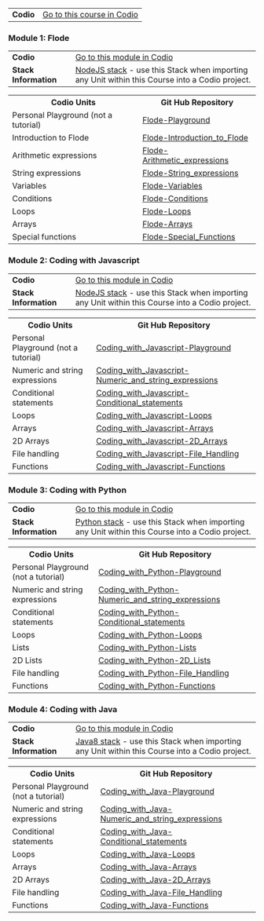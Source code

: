 <p><table style="width:100%">
   <tr>
    <td><strong>Codio</strong></td>
    <td><a href="https://codio.com/home/courses/55e447c320efa43e63fb9939/?tab=modules">Go to this course in Codio</a></td> 
   </tr></p>

<p><table style="width:100%">
   <tr>
    <td><strong>Codio</strong></td>
    <td><a href="https://codio.com/home/courses/55e447c320efa43e63fb9939/modules/55d329bc80f8e32518cc9703/?tab=units">Go to this module in Codio</a></td> 
   </tr>
   <tr>
    <td><strong>Stack Information</strong></td>
    <td> <a href="https://codio.com/home/stacks/7a93bfbd-f9a2-409f-9ce6-d065af89bc37/?tab=details">NodeJS stack</a> - use this Stack when importing any Unit within this Course into a Codio project.</td>
   </tr></p>

<h3 id="module1flode">Module 1: Flode</h3>

<p><table style="width:100%">
  <tr>
    <th>Codio Units</th>
    <th>Git Hub Repository</th> </p>

<p></tr>
  <tr>
    <td>Personal Playground (not a tutorial)</td> 
    <td><a href="https://github.com/codio-content/Flode-Playground">Flode-Playground</a></td>
  </tr>
  <tr>
    <td>Introduction to Flode</td> 
    <td><a href="https://github.com/codio-content/Flode-Introduction_to_Flode">Flode-Introduction_to_Flode</a></td>
   </tr>
  <tr>
    <td>Arithmetic expressions</td> 
    <td><a href="https://github.com/codio-content/Flode-Arithmetic_expressions">Flode-Arithmetic_expressions</a></td>
   </tr>
  <tr>
    <td>String expressions</td> 
    <td><a href="https://github.com/codio-content/Flode-String_expressions">Flode-String_expressions</a></td>
   </tr>
  <tr>
    <td>Variables</td> 
    <td><a href="https://github.com/codio-content/Flode-Variables">Flode-Variables</a></td>
   </tr>
  <tr>
    <td>Conditions</td> 
    <td><a href="https://github.com/codio-content/Flode-Conditions">Flode-Conditions</a></td>
   </tr>
  <tr>
    <td>Loops</td> 
    <td><a href="https://github.com/codio-content/Flode-Loops">Flode-Loops</a></td>
   </tr>
 <tr>
    <td>Arrays</td> 
    <td><a href="https://github.com/codio-content/Flode-Arrays">Flode-Arrays</a></td>
   </tr>
    <tr>
    <td>Special functions</td> 
    <td><a href="https://github.com/codio-content/Flode-Special_Functions">Flode-Special_Functions</a></td>
   </tr></p>

<p><table style="width:100%">
   <tr>
    <td><strong>Codio</strong></td>
    <td><a href="https://codio.com/home/courses/55e447c320efa43e63fb9939/modules/55e44dc880f8e32518cc9ae6/?tab=units">Go to this module in Codio</a></td> 
   </tr>
   <tr>
    <td><strong>Stack Information</strong></td>
    <td> <a href="https://codio.com/home/stacks/7a93bfbd-f9a2-409f-9ce6-d065af89bc37/?tab=details">NodeJS stack</a> - use this Stack when importing any Unit within this Course into a Codio project.</td>
   </tr></p>

<h3 id="module2codingwithjavascript">Module 2: Coding with Javascript</h3>

<p><table style="width:100%">
  <tr>
    <th>Codio Units</th>
    <th>Git Hub Repository</th> </p>

<p></tr>
  <tr>
    <td>Personal Playground (not a tutorial)</td> 
    <td><a href="https://github.com/codio-content/Coding_with_Javascript-Playground">Coding_with_Javascript-Playground</a></td>
  </tr>
  <tr>
    <td>Numeric and string expressions</td> 
    <td><a href="https://github.com/codio-content/Coding_with_Javascript-Numeric_and_string_expressions">Coding_with_Javascript-Numeric_and_string_expressions</a></td>
   </tr>
  <tr>
    <td>Conditional statements</td> 
    <td><a href="https://github.com/codio-content/Coding_with_Javascript-Conditional_statements">Coding_with_Javascript-Conditional_statements</a></td>
   </tr>
  <tr>
    <td>Loops</td> 
    <td><a href="https://github.com/codio-content/Coding_with_Javascript-Loops">Coding_with_Javascript-Loops</a></td>
   </tr>
  <tr>
    <td>Arrays</td> 
    <td><a href="https://github.com/codio-content/Coding_with_Javascript-Arrays">Coding_with_Javascript-Arrays</a></td>
   </tr>
  <tr>
    <td>2D Arrays</td> 
    <td><a href="https://github.com/codio-content/Coding_with_Javascript-2D_Arrays">Coding_with_Javascript-2D_Arrays</a></td>
   </tr>
  <tr>
    <td>File handling</td> 
    <td><a href="https://github.com/codio-content/Coding_with_Javascript-File_Handling">Coding_with_Javascript-File_Handling</a></td>
   </tr>
 <tr>
    <td>Functions</td> 
    <td><a href="https://github.com/codio-content/Coding_with_Javascript-Functions">Coding_with_Javascript-Functions</a></td>
   </tr></p>

<p><table style="width:100%">
   <tr>
    <td><strong>Codio</strong></td>
    <td><a href="https://codio.com/home/courses/55e447c320efa43e63fb9939/modules/56001ea01bcc957e39e587ed/?tab=units">Go to this module in Codio</a></td> 
   </tr>
   <tr>
    <td><strong>Stack Information</strong></td>
    <td> <a href="https://codio.com/home/stacks/60cb104a-690b-485d-8857-579704f8488b/?tab=details">Python stack</a> - use this Stack when importing any Unit within this Course into a Codio project.</td>
   </tr></p>

<h3 id="module3codingwithpython">Module 3: Coding with Python</h3>

<p><table style="width:100%">
  <tr>
    <th>Codio Units</th>
    <th>Git Hub Repository</th> </p>

<p></tr>
  <tr>
    <td>Personal Playground (not a tutorial)</td> 
    <td><a href="https://github.com/codio-content/Coding_with_Python-Playground">Coding_with_Python-Playground</a></td>
  </tr>
  <tr>
    <td>Numeric and string expressions</td> 
    <td><a href="https://github.com/codio-content/Coding_with_Python-Numeric_and_string_expressions">Coding_with_Python-Numeric_and_string_expressions</a></td>
   </tr>
  <tr>
    <td>Conditional statements</td> 
    <td><a href="https://github.com/codio-content/Coding_with_Python-Conditional_statements">Coding_with_Python-Conditional_statements</a></td>
   </tr>
  <tr>
    <td>Loops</td> 
    <td><a href="https://github.com/codio-content/Coding_with_Python-Loops">Coding_with_Python-Loops</a></td>
   </tr>
  <tr>
    <td>Lists</td> 
    <td><a href="https://github.com/codio-content/Coding_with_Python-Lists">Coding_with_Python-Lists</a></td>
   </tr>
  <tr>
    <td>2D Lists</td> 
    <td><a href="https://github.com/codio-content/Coding_with_Python-2D_Lists">Coding_with_Python-2D_Lists</a></td>
   </tr>
  <tr>
    <td>File handling</td> 
    <td><a href="https://github.com/codio-content/Coding_with_Python-File_Handling">Coding_with_Python-File_Handling</a></td>
   </tr>
 <tr>
    <td>Functions</td> 
    <td><a href="https://github.com/codio-content/Coding_with_Python-Functions">Coding_with_Python-Functions</a></td>
   </tr></p>

<p><table style="width:100%">
   <tr>
    <td><strong>Codio</strong></td>
    <td><a href="https://codio.com/home/courses/55e447c320efa43e63fb9939/modules/5629f8db62f913c0172e4107/?tab=units">Go to this module in Codio</a></td> 
   </tr>
   <tr>
    <td><strong>Stack Information</strong></td>
    <td> <a href="https://codio.com/home/stacks/cf71b65b-ab7a-4f9b-9885-34009fccb476/?tab=details">Java8 stack</a> - use this Stack when importing any Unit within this Course into a Codio project.</td>
   </tr></p>

<h3 id="module4codingwithjava">Module 4: Coding with Java</h3>

<p><table style="width:100%">
  <tr>
    <th>Codio Units</th>
    <th>Git Hub Repository</th> </p>

<p></tr>
  <tr>
    <td>Personal Playground (not a tutorial)</td> 
    <td><a href="https://github.com/codio-content/Coding_with_Java-Playground">Coding_with_Java-Playground</a></td>
  </tr>
  <tr>
    <td>Numeric and string expressions</td> 
    <td><a href="https://github.com/codio-content/Coding_with_Java-Numeric_and_string_expressions">Coding_with_Java-Numeric_and_string_expressions</a></td>
   </tr>
  <tr>
    <td>Conditional statements</td> 
    <td><a href="https://github.com/codio-content/Coding_with_Java-Conditional_statements">Coding_with_Java-Conditional_statements</a></td>
   </tr>
  <tr>
    <td>Loops</td> 
    <td><a href="https://github.com/codio-content/Coding_with_Java-Loops">Coding_with_Java-Loops</a></td>
   </tr>
  <tr>
    <td>Arrays</td> 
    <td><a href="https://github.com/codio-content/Coding_with_Java-Arrays">Coding_with_Java-Arrays</a></td>
   </tr>
  <tr>
    <td>2D Arrays</td> 
    <td><a href="https://github.com/codio-content/Coding_with_Java-2D_Arrays">Coding_with_Java-2D_Arrays</a></td>
   </tr>
  <tr>
    <td>File handling</td> 
    <td><a href="https://github.com/codio-content/Coding_with_Java-File_Handling">Coding_with_Java-File_Handling</a></td>
   </tr>
 <tr>
    <td>Functions</td> 
    <td><a href="https://github.com/codio-content/Coding_with_Java-Functions">Coding_with_Java-Functions</a></td>
   </tr></p>